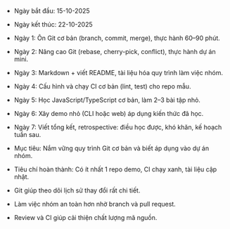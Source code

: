 - Ngày bắt đầu: 15-10-2025
- Ngày kết thúc: 22-10-2025
- Ngày 1: Ôn Git cơ bản (branch, commit, merge), thực hành 60–90 phút.
- Ngày 2: Nâng cao Git (rebase, cherry-pick, conflict), thực hành dự án mini.
- Ngày 3: Markdown + viết README, tài liệu hóa quy trình làm việc nhóm.
- Ngày 4: Cấu hình và chạy CI cơ bản (lint, test) cho repo mẫu.
- Ngày 5: Học JavaScript/TypeScript cơ bản, làm 2–3 bài tập nhỏ.
- Ngày 6: Xây demo nhỏ (CLI hoặc web) áp dụng kiến thức đã học.
- Ngày 7: Viết tổng kết, retrospective: điều học được, khó khăn, kế hoạch tuần sau.
- Mục tiêu: Nắm vững quy trình Git cơ bản và biết áp dụng vào dự án nhóm.
- Tiêu chí hoàn thành: Có ít nhất 1 repo demo, CI chạy xanh, tài liệu cập nhật.

- Git giúp theo dõi lịch sử thay đổi rất chi tiết.
- Làm việc nhóm an toàn hơn nhờ branch và pull request.
- Review và CI giúp cải thiện chất lượng mã nguồn.